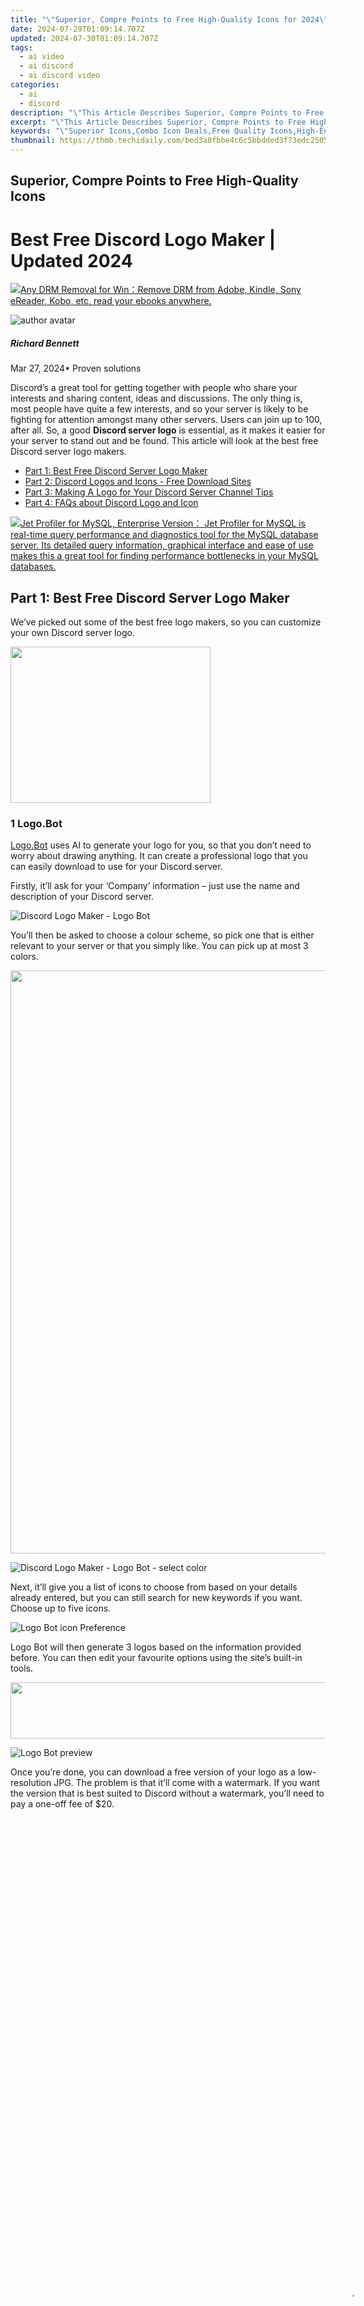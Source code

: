 ```yaml
---
title: "\"Superior, Compre Points to Free High-Quality Icons for 2024\""
date: 2024-07-29T01:09:14.707Z
updated: 2024-07-30T01:09:14.707Z
tags:
  - ai video
  - ai discord
  - ai discord video
categories:
  - ai
  - discord
description: "\"This Article Describes Superior, Compre Points to Free High-Quality Icons for 2024\""
excerpt: "\"This Article Describes Superior, Compre Points to Free High-Quality Icons for 2024\""
keywords: "\"Superior Icons,Combo Icon Deals,Free Quality Icons,High-End Icons,Affordable Design Icons,Premium Icon Offer,Cost-Free Excellent Icons\""
thumbnail: https://thmb.techidaily.com/bed3a8fbbe4c6c5bbdded3f73edc2505580ffc686720a91de941d4b85521ee34.jpg
---
```


## Superior, Compre Points to Free High-Quality Icons

# Best Free Discord Logo Maker | Updated 2024

<!-- affiliate ads begin -->
<a href="https://secure.2checkout.com/order/checkout.php?PRODS=4600113&QTY=1&AFFILIATE=108875&CART=1"><img src="https://www.epubor.com/images/drm-removal-feature2.png" border="0">Any DRM Removal for Win：Remove DRM from Adobe, Kindle, Sony eReader, Kobo, etc, read your ebooks anywhere.</a>
<!-- affiliate ads end -->
![author avatar](https://images.wondershare.com/filmora/article-images/richard-bennett.jpg)

##### Richard Bennett

 Mar 27, 2024• Proven solutions

Discord’s a great tool for getting together with people who share your interests and sharing content, ideas and discussions. The only thing is, most people have quite a few interests, and so your server is likely to be fighting for attention amongst many other servers. Users can join up to 100, after all. So, a good **Discord server logo** is essential, as it makes it easier for your server to stand out and be found. This article will look at the best free Discord server logo makers.

* [Part 1: Best Free Discord Server Logo Maker](#part1)
* [Part 2: Discord Logos and Icons - Free Download Sites](#part2)
* [Part 3: Making A Logo for Your Discord Server Channel Tips](#part3)
* [Part 4: FAQs about Discord Logo and Icon](#part4)

<!-- affiliate ads begin -->
<a href="https://secure.2checkout.com/order/checkout.php?PRODS=4576829&QTY=1&AFFILIATE=108875&CART=1"><img src="https://secure.avangate.com/images/merchant/9e740b84bb48a64dde25061566299467/products/copy_1_jp_box_big.png" border="0">Jet Profiler for MySQL, Enterprise Version： Jet Profiler for MySQL is real-time query performance and diagnostics tool for the MySQL database server. Its detailed query information, graphical interface and ease of use makes this a great tool for finding performance bottlenecks in your MySQL databases. </a>
<!-- affiliate ads end -->
## Part 1: Best Free Discord Server Logo Maker

We’ve picked out some of the best free logo makers, so you can customize your own Discord server logo.

<!-- affiliate ads begin -->
<a href="https://zonlipartnershipprogram.pxf.io/c/5597632/1821134/17882" target="_top" id="1821134"><img src="//a.impactradius-go.com/display-ad/17882-1821134" border="0" alt="" width="320" height="250"/></a><img height="0" width="0" src="https://imp.pxf.io/i/5597632/1821134/17882" style="position:absolute;visibility:hidden;" border="0" />
<!-- affiliate ads end -->
### 1  Logo.Bot

[Logo.Bot](https://www.logo.bot/) uses AI to generate your logo for you, so that you don’t need to worry about drawing anything. It can create a professional logo that you can easily download to use for your Discord server.

Firstly, it’ll ask for your ‘Company’ information – just use the name and description of your Discord server.

![Discord Logo Maker - Logo Bot](https://images.wondershare.com/filmora/article-images/fill-in-company-info-logo-bot.jpg)

You’ll then be asked to choose a colour scheme, so pick one that is either relevant to your server or that you simply like. You can pick up at most 3 colors.

<!-- affiliate ads begin -->
<a href="https://ancheer.sjv.io/c/5597632/1657301/17326" target="_top" id="1657301"><img src="//a.impactradius-go.com/display-ad/17326-1657301" border="0" alt="" width="1920" height="933"/></a><img height="0" width="0" src="https://imp.pxf.io/i/5597632/1657301/17326" style="position:absolute;visibility:hidden;" border="0" />
<!-- affiliate ads end -->
![Discord Logo Maker - Logo Bot - select color](https://images.wondershare.com/filmora/article-images/select-color-logo-bot.jpg)

Next, it’ll give you a list of icons to choose from based on your details already entered, but you can still search for new keywords if you want. Choose up to five icons.

![Logo Bot icon Preference](https://images.wondershare.com/filmora/article-images/logo-bot-icon-preference.jpg)

Logo Bot will then generate 3 logos based on the information provided before. You can then edit your favourite options using the site’s built-in tools.

<!-- affiliate ads begin -->
<a href="https://united.elfm.net/c/5597632/517826/4704" target="_top" id="517826"><img src="//a.impactradius-go.com/display-ad/4704-517826" border="0" alt="" width="728" height="90"/></a><img height="0" width="0" src="https://united.elfm.net/i/5597632/517826/4704" style="position:absolute;visibility:hidden;" border="0" />
<!-- affiliate ads end -->
![Logo Bot preview](https://images.wondershare.com/filmora/article-images/logo-bot-preview.jpg)

Once you’re done, you can download a free version of your logo as a low-resolution JPG. The problem is that it’ll come with a watermark. If you want the version that is best suited to Discord without a watermark, you’ll need to pay a one-off fee of $20.

<!-- affiliate ads begin -->
<span id="1793213">
					<video width="1080" height="1620" style="cursor:pointer"
           poster="//a.impactradius-go.com/display-clicktoplayimage/1793213.jpeg"
           onclick="if(!this.playClicked){this.play();this.setAttribute('controls',true);this.playClicked=true;}">
	   <source src="//a.impactradius-go.com/display-ad/19135-1793213">
	   <img src="//a.impactradius-go.com/display-clicktoplayimage/1793213.jpeg" style="border: none; height: 100%; width: 100%; object-fit: contain">
	</video>
	<div style="width:1080px;text-align:center"><a href="javascript:window.open(decodeURIComponent('https%3A%2F%2Ftinyland.pxf.io%2Fc%2F5597632%2F1793213%2F19135'), '_blank');void(0);">Click here</a></div>
</span>
<img height="0" width="0" src="https://imp.pxf.io/i/5597632/1793213/19135" style="position:absolute;visibility:hidden;" border="0" />
<!-- affiliate ads end -->
![Logo Bot editing interface](https://images.wondershare.com/filmora/article-images/logo-bot-editing-interface.jpg)

<!-- affiliate ads begin -->
<a href="https://secure.2checkout.com/order/checkout.php?PRODS=4531356&QTY=1&AFFILIATE=108875&CART=1"><img src="https://secure.avangate.com/images/merchant/8fdd149fcaa7058caccc9c4ad5b0d89a/products/tss-box.JPG" border="0">The Tube Sites Submitter is a fast and efficient tool for anyone who needs to upload videos quickly, easily and automatically to hundreds of tube sites in mere minutes . </a>
<!-- affiliate ads end -->
### 2  MyBrandNewLogo

[MyBrandNewLogo](https://mybrandnewlogo.com/) is another option that makes it simple to create Discord logos. They even have a specialist tool just for Discord. You’ll start by giving the name of your server (‘Company’) again.

![MyBrandNewLogo interface](https://images.wondershare.com/filmora/article-images/MyBrandNewLogo-start-interface.jpg)

Then, you can enter some keywords to help it choose the icons to use as part of your logo.

With MyBrandNewLogo, the colour options are slightly more limited than with Logo.Bot, but you can also ask it to surprise you if you aren’t too fussed about the colour to use.

<!-- affiliate ads begin -->
<a href="https://secure.2checkout.com/order/checkout.php?PRODS=32667153&QTY=1&AFFILIATE=108875&CART=1"><img src="https://www.coolmuster.com/uploads/image/20201228/feature02.png" border="0"></a>
<!-- affiliate ads end -->
![MyBrandNewLogo select color](https://images.wondershare.com/filmora/article-images/MyBrandNewLogo-select-color.jpg)

From there, you’ll again be shown a mix of icons and fonts combined to create a logo. You can then edit the layout of your logo, the background, add a slogan, change the icon and more to tailor it to your exact specifications.

![MyBrandNewLogo editing](https://images.wondershare.com/filmora/article-images/mybrandnewlogo-editing-interface.jpg)

Unfortunately again you do need to sign up and pay to download your logo. A basic package with one low-res file is €20, while the Professional pack costs €50.

![MyBrandNewLogo purchase interface](https://images.wondershare.com/filmora/article-images/mybrandnewlogo-perchase-interface.jpg)

<!-- affiliate ads begin -->
<a href="https://shop.manycam.com/order/checkout.php?PRODS=17727588&QTY=1&AFFILIATE=108875&CART=1"><img src="https://secure.avangate.com/images/merchant/8230bea7d54bcdf99cdfe85cb07313d5/mcaffbanner600x500.png" border="0"></a>
<a href="https://shop.manycam.com/order/checkout.php?PRODS=17727588&QTY=1&AFFILIATE=108875&CART=1"><img src="https://secure.avangate.com/images/merchant/8230bea7d54bcdf99cdfe85cb07313d5/Affiliates_300x250px_valentinesday.png" border="0"></a>
<!-- affiliate ads end -->
### 3  Logo.com

The third option is <https://logo.com/>. Here you dive straight in – as soon as you’ve entered your Discord server name. You will see a list of logos that you can use as a base design. So it automatically reads your server name and searches for icons related to the term. For the generated logo files, click the Custmoize button to adjust.

![Logo.com interface](https://images.wondershare.com/filmora/article-images/auto-generated-logos.jpg)

You can then work your way down the list on the left, editing the icons to decide where you want it to live, and how big it should be. You can adjust its design, the icons on the logo, the color and the colour themes of your logo, the text, including the font and any changes to how it’s displayed.

![Logo.com editing interface](https://images.wondershare.com/filmora/article-images/logo-editing-interface.jpg)

Once done, you can then preview your final logo. And yet again, you need to pay to download the full version. It’s $19.99 for a high-res PNG and JPG, but if you want a scalable Vector you need to pay $59.99 for the Starter Kit.

<!-- affiliate ads begin -->
<a href="https://appsumo.8odi.net/c/5597632/2082526/7443" target="_top" id="2082526"><img src="//a.impactradius-go.com/display-ad/7443-2082526" border="0" alt="" width="1200" height="600"/></a><img height="0" width="0" src="https://appsumo.8odi.net/i/5597632/2082526/7443" style="position:absolute;visibility:hidden;" border="0" />
<!-- affiliate ads end -->
### 4  BrandCrowd

[BrandCrowd](https://www.brandcrowd.com/) is another logo creation site you could use, where again you simply enter your Discord server name and it’ll instantly generate icons for you to customize. Unlike Logo.com it doesn’t have a simple step-by-step editor, but instead it’s a lot more powerful, with various tools you can use to adjust shadows, layers and more.

<!-- affiliate ads begin -->
<a href="https://ephamedtechinc.pxf.io/c/5597632/2097467/26400?prodsku=B700" target="_top" id="2097467"><img src="//a.impactradius-go.com/display-ad/26400-2097467" border="0" alt="" width="640" height="640"/></a><img height="0" width="0" src="https://imp.pxf.io/i/5597632/2097467/26400" style="position:absolute;visibility:hidden;" border="0" />
<!-- affiliate ads end -->
![BrandCrowd logo maker interface](https://images.wondershare.com/filmora/article-images/BrandCrowd-generated-logo-interface.jpg)

Once you’ve played with the editor, you can click Preview to see how it’ll look on a dummy website (or even on merch), then Download to sign up and access the files…but again they are hidden behind a paywall. BrandCrowd is one of the more expensive options too – a one off fee is $45 to get the high res PNG and JPG as well as vector files, or you can subscribe for $15 per month to unlock unlimited edits and downloads. The previews are watermarked to prevent you from just taking them.

<!-- affiliate ads begin -->
<a href="https://shop.mondly.com/affiliate.php?ACCOUNT=ATISTUDI&AFFILIATE=108875&PATH=https%3A%2F%2Fwww.mondly.com%3FAFFILIATE%3D108875%26RESOURCE%3D%2BGeneral%2B970x90%2B"><img src="https://secure.avangate.com/images/merchant/69c418c33ec2e1a4267fa9bb77fa1428/general-970x90.gif" border="0"></a>
<!-- affiliate ads end -->
![BrandCrowd logo maker editing interface](https://images.wondershare.com/filmora/article-images/BrandCrowd-generated-logo-editing-interface.jpg)

### 5  Kapwing

The final recommendation is [Kapwing](https://www.kapwing.com/explore/discord-server-icon-maker-512x512-pixels). Kapwing is, by far, the most comprehensive tool we’ve suggested so far. It isn’t just for creating logos, but working on all kinds of exportable content. The link we’ve included will take you straight to a dedicated workspace for Discord logos, but you’ll then need to upload all of your own imagery (although you can search Kapwing’s own resource collection) and make changes. It requires more skill, but the end results are more professional.

Using the menu at the top, you can play with text, add extra elements, or use the image tool to upload your own files or search Kapwing’s database.

![Kapwing logo maker editing interface](https://images.wondershare.com/filmora/article-images/kapwing-logo-editing-interface.jpg)

Once you’ve edited your logo, it’s already pre-set to download at 512 x 512\. You’ll just need to create an account to access your download without a watermark, but it is free. The only drawback is that files are only available as JPG or GIF – so you can’t use a PNG with a transparent background.

Unfortunately, most of the ‘free’ online tools for creating Discord server logos aren’t actually free, or they come with limitations. There are other options than using online tools to create a logo however.

<!-- affiliate ads begin -->
<a href="https://store.nero.com/order/checkout.php?PRODS=22889392&QTY=1&AFFILIATE=108875&CART=1"><img src="http://webstatic.nero.com/nero2015-com-wAssets/img/affiliate/media/banner728-90eng.jpg" border="0"></a>
<!-- affiliate ads end -->
## Part 2: Discord Logos and Icons - Free Download Sites

Rather than creating your own logo, you might want a helping hand – these download sites let you choose an existing icon, and edit it to your own tastes.

### 1  Icons8

[Icons8](https://icons8.com/) is by far the best option of all the free icon download sites. It’s really easy to use, with clear categorization to make finding the perfect logo easier. You can download each icon in PNG or SVG format (or even PDF, if you wanted to for some reason) and customize the size. You can embed the HTML directly and, if you download the Lunacy editor, make tweaks to it before you download it. It’s super simple, and the only minor drawback is you’ll need to register an account, but it’s free.

![Icons8 Discord logo Download](https://images.wondershare.com/filmora/article-images/icons8-discord-icons-download.jpg)

### 2  Iconfinder

[Iconfinder](https://www.iconfinder.com/) is also relatively easy to navigate, and it also lets you download a PNG or SVG version of the file in a size that you prefer. You can’t edit, nor can you embed the HTML, and many of the icons are behind a paywall. However when you do find a free one, you can download it without a subscription.

![Iconfinder  Discord logo Download](https://images.wondershare.com/filmora/article-images/iconfinder-discord-icon.jpg)

### 3  BrandEPS

[BrandEPS](https://www.brandeps.com/) is another popular name for icon downloading but it specializes in existing brand logos. If you want something distinct and unique, you won’t find it here. But if your Discord server is about an existing brand, you can probably download its logo here in either a vector EPS or as part of a zip file with SVG, PNG and JPG versions. No need to sign up.

![BrandEPS Discord logo Download](https://images.wondershare.com/filmora/article-images/brandeps-discord-logo-vector.jpg)

<!-- affiliate ads begin -->
<a href="https://natural-cycles.sjv.io/c/5597632/2072199/17885" target="_top" id="2072199"><img src="//a.impactradius-go.com/display-ad/17885-2072199" border="0" alt="" width="300" height="300"/></a><img height="0" width="0" src="https://imp.pxf.io/i/5597632/2072199/17885" style="position:absolute;visibility:hidden;" border="0" />
<!-- affiliate ads end -->
### 4  FreePNGLogos

[FreePNGLogos](https://www.freepnglogos.com/) is another database of existing company icons and logos, and as you can probably guess from the name, they’re available to download as PNG files. The sizes are limited to the size it’s been uploaded as, and there’s no easy way to browse, you’ll need to search using key terms and hope you find something suitable.

![FreePNGLogos Discord logo Download](https://images.wondershare.com/filmora/article-images/freepnglogos-discord-logo-png.jpg)

### 5  SeekLogo

Finally, [SeekLogo](https://seeklogo.com/) has a large database of corporate logos but they’re not optimized icons, they’re full size logos including full business names. Downloads are mainly in SVG format, and again the option to browse is minimal, you’ll be relying on search terms and the categorization of icons isn’t the most intuitive.

![SeekLogo Discord logo Download](https://images.wondershare.com/filmora/article-images/seeklogo-discord.jpg)

<!-- affiliate ads begin -->
<a href="https://godlikehost.sjv.io/c/5597632/1920054/21774" target="_top" id="1920054"><img src="//a.impactradius-go.com/display-ad/21774-1920054" border="0" alt="" width="320" height="100"/></a><img height="0" width="0" src="https://imp.pxf.io/i/5597632/1920054/21774" style="position:absolute;visibility:hidden;" border="0" />
<!-- affiliate ads end -->
## Part 3: Making A Logo for Your Discord Server Channel - Tips

When you’re naming your server, a longer name might be harder to remember. If you can create a name that you can then abbreviate, you can include the abbreviation in your logo design, so it’s even easier to find your server. Even better, if it can be an acronym (an abbreviation that also forms its own short word) then it’ll be even more memorable.

The other key tip when creating your Discord server logo is to embrace your creativity! Don’t be scared to really make your logo stand out, especially when it’s around a topic that other Discord servers may exist for. You need to make it easy for your server logo to be understood and remembered, and a bold logo is ideal.

<!-- affiliate ads begin -->
<a href="https://store.revouninstaller.com/order/checkout.php?PRODS=27889512&QTY=1&AFFILIATE=108875&CART=1"><img src="https://secure.avangate.com/images/merchant/4282ec8de8c9be897e7aff4aa231b1a4/728__90.jpg" border="0"></a>
<!-- affiliate ads end -->
## FAQs

#### 1\. What is a Discord Logo?

A **Discord logo** is an icon that’s associated with your Discord server. For any Discord user, the servers they’re a member of are listed by logo, so making a distinctive one that is clearly associated with your server is important for helping people to easily find the server they’re looking for.

#### 2\. What is the Best Size for Discord Channel Logos?

The size of your Discord logo is important, because if it’s too small then it means the logo will be poor quality, while if it’s too large then finer details just won’t be visible – the logo is only ever shown as a small icon. Aim for 512 x 512 pixels.

#### 3\. What is the Best Discord Logo Shape?

Discord logos are displayed as circles, so the easiest way to make sure your logo is properly displayed is to create it as a circle. If you upload a logo in a different shape, you risk having part of your logo cut off, or it being centered incorrectly.

#### 4\. How to Change the Server Logo on Discord?

When you first create your Discord server, you’ll be shown a ‘Getting started’ list where one of the actions is to personalize the server with an icon.

If you’ve already established your Discord server and no longer see this option, then you can simply right-click on your server to find a menu option for the server settings, where you’ll also find the option to update your server logo.

![change Discord server logo](https://images.wondershare.com/filmora/article-images/change-discord-server-logo.jpg)

<!-- affiliate ads begin -->
<a href="https://appsumo.8odi.net/c/5597632/2068425/7443" target="_top" id="2068425"><img src="//a.impactradius-go.com/display-ad/7443-2068425" border="0" alt="" width="1200" height="600"/></a><img height="0" width="0" src="https://appsumo.8odi.net/i/5597632/2068425/7443" style="position:absolute;visibility:hidden;" border="0" />
<!-- affiliate ads end -->
![author avatar](https://images.wondershare.com/filmora/article-images/richard-bennett.jpg)

Richard Bennett

Richard Bennett is a writer and a lover of all things video.

Follow @Richard Bennett



<ins class="adsbygoogle"
      style="display:block"
      data-ad-client="ca-pub-7571918770474297"
      data-ad-slot="8358498916"
      data-ad-format="auto"
      data-full-width-responsive="true"></ins>
<span class="atpl-alsoreadstyle">Also read:</span>
<div><ul>
<li><a href="https://discord-videos.techidaily.com/new-2024-approved-discord-dialogue-perfecting-your-replies/"><u>[New] 2024 Approved  Discord Dialogue  Perfecting Your Replies</u></a></li>
<li><a href="https://discord-videos.techidaily.com/new-2024-approved-elevate-online-engagement-unlocking-the-potential-of-voicemod-on-discord/"><u>[New] 2024 Approved  Elevate Online Engagement  Unlocking the Potential of VoiceMod on Discord</u></a></li>
<li><a href="https://discord-videos.techidaily.com/new-2024-approved-mastering-privacy-settings-a-guide-to-discretion-in-streaming/"><u>[New] 2024 Approved  Mastering Privacy Settings  A Guide to Discretion in Streaming</u></a></li>
<li><a href="https://discord-videos.techidaily.com/new-2024-approved-mastering-the-art-of-addressing-conflict-a-guide-to-effective-reporting-methods-on-discord/"><u>[New] 2024 Approved  Mastering the Art of Addressing Conflict  A Guide to Effective Reporting Methods on Discord</u></a></li>
<li><a href="https://discord-videos.techidaily.com/new-2024-approved-navigate-discords-streaming-landscape-a-comprehensive-tutorial/"><u>[New] 2024 Approved  Navigate Discord's Streaming Landscape  A Comprehensive Tutorial</u></a></li>
<li><a href="https://discord-videos.techidaily.com/new-2024-approved-navigating-the-path-of-validation-becoming-a-confirmed-disco-member/"><u>[New] 2024 Approved  Navigating the Path of Validation  Becoming a Confirmed Disco Member</u></a></li>
<li><a href="https://youtube-data.techidaily.com/024-approved-transition-tactics-your-youtube-videos-on-instagram/"><u>[New] 2024 Approved  Transition Tactics  Your YouTube Videos on Instagram</u></a></li>
<li><a href="https://facebook-video-files.techidaily.com/new-2024-approved-traveling-back-in-social-media-years-a-practical-fb-guide/"><u>[New] 2024 Approved  Traveling Back in Social Media Years  A Practical FB Guide</u></a></li>
<li><a href="https://discord-videos.techidaily.com/new-excellent-ai-bots-for-social-spheres/"><u>[New] Excellent AI Bots for Social Spheres</u></a></li>
<li><a href="https://discord-videos.techidaily.com/new-farewell-to-friends-how-to-leave-a-discord-server/"><u>[New] Farewell to Friends  How to Leave a Discord Server</u></a></li>
<li><a href="https://visual-screen-recording.techidaily.com/new-in-2024-best-emulators-pc-edition-ps1-games/"><u>[New] In 2024, Best Emulators  PC Edition - PS1 Games</u></a></li>
<li><a href="https://eaxpv-info.techidaily.com/new-in-2024-halt-youtube-suggested-content-now/"><u>[New] In 2024, Halt YouTube Suggested Content Now</u></a></li>
<li><a href="https://discord-videos.techidaily.com/new-off-line-disconnecting-discord-servers-for-2024/"><u>[New] Off-Line Disconnecting Discord Servers for 2024</u></a></li>
<li><a href="https://discord-videos.techidaily.com/new-quick-tips-for-navigating-discord-message-interaction-for-2024/"><u>[New] Quick Tips for Navigating Discord Message Interaction for 2024</u></a></li>
<li><a href="https://on-screen-recording.techidaily.com/updated-2024-approved-ultimate-list-top-game-clones-to-gta-v/"><u>[Updated] 2024 Approved  Ultimate List  Top Game Clones to GTA V</u></a></li>
<li><a href="https://instagram-clips.techidaily.com/updated-achieve-superior-mp4-output-from-instagram-videos-2-ways-for-2024/"><u>[Updated] Achieve Superior MP4 Output From Instagram Videos 2 Ways for 2024</u></a></li>
<li><a href="https://extra-lessons.techidaily.com/updated-captivating-chronicles-youtube-stories-to-follow/"><u>[Updated] Captivating Chronicles  YouTube Stories to Follow</u></a></li>
<li><a href="https://facebook-video-content.techidaily.com/updated-elevate-your-content-11-steps-to-amplify-fb-video-performance-for-2024/"><u>[Updated] Elevate Your Content  11 Steps to Amplify FB Video Performance for 2024</u></a></li>
<li><a href="https://screen-video-capture.techidaily.com/updated-enhance-live-broadcast-quality-with-streamlabs-obs-tips-for-2024/"><u>[Updated] Enhance Live Broadcast Quality with Streamlabs OBS Tips for 2024</u></a></li>
<li><a href="https://facebook-video-footage.techidaily.com/updated-in-2024-average-income-for-youtubers-per-ad-displayed/"><u>[Updated] In 2024, Average Income for YouTubers per Ad Displayed?</u></a></li>
<li><a href="https://discord-videos.techidaily.com/updated-in-2024-from-silence-to-significance-replying-in-discord-chats/"><u>[Updated] In 2024, From Silence to Significance  Replying in Discord Chats</u></a></li>
<li><a href="https://discord-videos.techidaily.com/updated-in-2024-mastering-discord-live-a-step-by-step-playbook/"><u>[Updated] In 2024, Mastering Discord Live  A Step-by-Step Playbook</u></a></li>
<li><a href="https://instagram-clips.techidaily.com/updated-the-concealed-aspects-understanding-the-unique-stories-of-followers-for-2024/"><u>[Updated] The Concealed Aspects  Understanding the Unique Stories of Followers for 2024</u></a></li>
<li><a href="https://discord-videos.techidaily.com/2024-approved-discord-broadcasting-step-by-step-techniques-for-seamless-sessions/"><u>2024 Approved  Discord Broadcasting  Step-by-Step Techniques for Seamless Sessions</u></a></li>
<li><a href="https://discord-videos.techidaily.com/2024-approved-initiating-live-channels-your-comprehensive-guide/"><u>2024 Approved  Initiating Live Channels  Your Comprehensive Guide</u></a></li>
<li><a href="https://unlock-android.techidaily.com/5-solutions-for-tecno-pova-5-pro-unlock-without-password-by-drfone-android/"><u>5 Solutions For Tecno Pova 5 Pro Unlock Without Password</u></a></li>
<li><a href="https://some-knowledge.techidaily.com/explore-new-horizons-mobile-videography-beyond-periscope-for-2024/"><u>Explore New Horizons  Mobile Videography Beyond Periscope for 2024</u></a></li>
<li><a href="https://discord-videos.techidaily.com/guide-to-delete-discord-server-from-mobile/"><u>Guide to Delete Discord Server From Mobile</u></a></li>
<li><a href="https://android-location-track.techidaily.com/in-2024-9-best-phone-monitoring-apps-for-vivo-x100-pro-drfone-by-drfone-virtual-android/"><u>In 2024, 9 Best Phone Monitoring Apps for Vivo X100 Pro | Dr.fone</u></a></li>
<li><a href="https://discord-videos.techidaily.com/in-2024-getting-started-on-discord-a-comprehensive-guide-to-broadcasting/"><u>In 2024, Getting Started on Discord  A Comprehensive Guide to Broadcasting</u></a></li>
<li><a href="https://discord-videos.techidaily.com/in-2024-simple-steps-to-sever-desktop-and-mobile-connection-to-discord/"><u>In 2024, Simple Steps to Sever Desktop & Mobile Connection to Discord</u></a></li>
<li><a href="https://discord-videos.techidaily.com/in-2024-uncover-the-secrets-changing-your-profile-display-in-discord/"><u>In 2024, Uncover the Secrets  Changing Your Profile Display in Discord</u></a></li>
<li><a href="https://discord-videos.techidaily.com/the-ultimate-guide-to-crafting-your-own-emoji-statuses-for-2024/"><u>The Ultimate Guide to Crafting Your Own Emoji Statuses for 2024</u></a></li>
<li><a href="https://extra-lessons.techidaily.com/toolwiz-revolutionizes-camera-use-a-comprehensive-review-for-photographers/"><u>Toolwiz Revolutionizes Camera Use - A Comprehensive Review for Photographers</u></a></li>
</ul></div>
